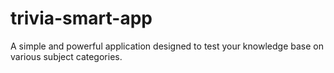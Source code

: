 # trivia-smart-app
A simple and powerful application designed to test your knowledge base on various subject categories.
